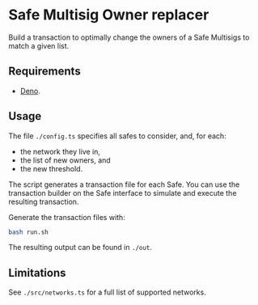 # Safe Multisig Owner replacer

Build a transaction to optimally change the owners of a Safe Multisigs to match a given list.

## Requirements

- [Deno](https://deno.com/).

## Usage

The file `./config.ts` specifies all safes to consider, and, for each:
- the network they live in,
- the list of new owners, and
- the new threshold.

The script generates a transaction file for each Safe.
You can use the transaction builder on the Safe interface to simulate and execute the resulting transaction.

Generate the transaction files with:

```sh
bash run.sh
```

The resulting output can be found in `./out`.

## Limitations

See `./src/networks.ts` for a full list of supported networks.
